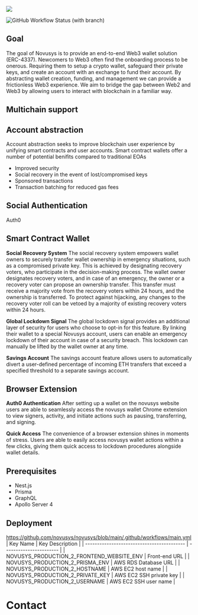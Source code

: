 ![](https://i.imgur.com/i6jKHVH.png)

![GitHub Workflow Status (with branch)](https://img.shields.io/github/actions/workflow/status/yoshisada/novusys/main.yml?branch=main)

## Goal
The goal of Novusys is to provide an end-to-end Web3 wallet solution (ERC-4337). Newcomers to Web3 often find the onboarding process to be onerous. Requiring them to setup a crypto wallet, safeguard their private keys, and create an account with an exchange to fund their account. By abstracting wallet creation, funding, and management we can provide a frictionless Web3 experience. We aim to bridge the gap between Web2 and Web3 by allowing users to interact with blockchain in a familiar way.

## Multichain support

## Account abstraction
Account abstraction seeks to improve blockchain user experience by unifying smart contracts and user accounts. Smart contract wallets offer a number of potential benifits compared to traditional EOAs
* Improved security
* Social recovery in the event of lost/compromised keys
* Sponsored transactions
* Transaction batching for reduced gas fees

## Social Authentication
Auth0

## Smart Contract Wallet

**Social Recovery System**
The social recovery system empowers wallet owners to securely transfer wallet ownership in emergency situations, such as a compromised private key. This is achieved by designating recovery voters, who participate in the decision-making process. The wallet owner designates recovery voters, and in case of an emergency, the owner or a recovery voter can propose an ownership transfer. This transfer must receive a majority vote from the recovery voters within 24 hours, and the ownership is transferred. To protect against hijacking, any changes to the recovery voter roll can be vetoed by a majority of existing recovery voters within 24 hours.

**Global Lockdown Signal**
The global lockdown signal provides an additional layer of security for users who choose to opt-in for this feature. By linking their wallet to a special Novusys account, users can enable an emergency lockdown of their account in case of a security breach. This lockdown can manually be lifted by the wallet owner at any time.

**Savings Account**
The savings account feature allows users to automatically divert a user-defined percentage of incoming ETH transfers that exceed a specified threshold to a separate savings account.

## Browser Extension
**Auth0 Authentication**
After setting up a wallet on the novusys website users are able to seamlessly access the novusys wallet Chrome extension to view signers, activity, and initiate actions such as pausing, transferring, and signing.

**Quick Access**
The convenience of a browser extension shines in moments of stress. Users are able to easily access novusys wallet actions within a few clicks, giving them quick access to lockdown procedures alongside wallet details.

## Prerequisites

- Nest.js
- Prisma
- GraphQL
- Apollo Server 4

## Deployment

https://github.com/novusys/novusys/blob/main/.github/workflows/main.yml
| Key Name                                   | Key Description         |
| ------------------------------------------ | ----------------------- |
| NOVUSYS_PRODUCTION_2_FRONTEND_WEBSITE_ENV  | Front-end URL           |
| NOVUSYS_PRODUCTION_2_PRISMA_ENV            | AWS RDS Database URL    |
| NOVUSYS_PRODUCTION_2_HOSTNAME              | AWS EC2 host name       |
| NOVUSYS_PRODUCTION_2_PRIVATE_KEY           | AWS EC2 SSH private key |
| NOVUSYS_PRODUCTION_2_USERNAME              | AWS EC2 SSH user name   |
 
# Contact
